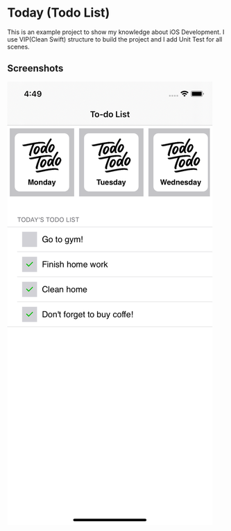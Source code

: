 # Today (Todo List)

This is an example project to show my knowledge about iOS Development. I use VIP(Clean Swift) structure to build the project and I add Unit Test for all scenes.

## Screenshots

![Screenshots](./ss.png)
